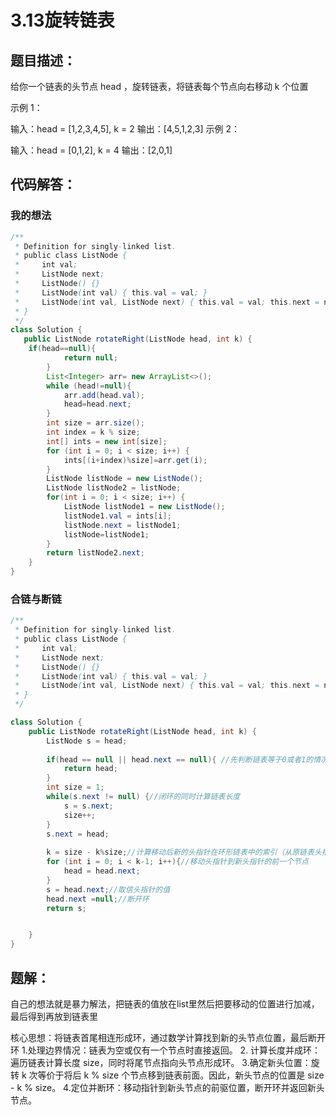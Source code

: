 # 3.13旋转链表

## 题目描述：

给你一个链表的头节点 head ，旋转链表，将链表每个节点向右移动 k 个位置

示例 1：


输入：head = [1,2,3,4,5], k = 2
输出：[4,5,1,2,3]
示例 2：

输入：head = [0,1,2], k = 4
输出：[2,0,1]

## 代码解答：

### 我的想法

```java
/**
 * Definition for singly-linked list.
 * public class ListNode {
 *     int val;
 *     ListNode next;
 *     ListNode() {}
 *     ListNode(int val) { this.val = val; }
 *     ListNode(int val, ListNode next) { this.val = val; this.next = next; }
 * }
 */
class Solution {
   public ListNode rotateRight(ListNode head, int k) {
    if(head==null){
            return null;
        }
        List<Integer> arr= new ArrayList<>();
        while (head!=null){
            arr.add(head.val);
            head=head.next;
        }
        int size = arr.size();
        int index = k % size;
        int[] ints = new int[size];
        for (int i = 0; i < size; i++) {
            ints[(i+index)%size]=arr.get(i);
        }
        ListNode listNode = new ListNode();
        ListNode listNode2 = listNode;
        for(int i = 0; i < size; i++) {
            ListNode listNode1 = new ListNode();
            listNode1.val = ints[i];
            listNode.next = listNode1;
            listNode=listNode1;
        }
        return listNode2.next;
    }
}
```

### 合链与断链

```java
/**
 * Definition for singly-linked list.
 * public class ListNode {
 *     int val;
 *     ListNode next;
 *     ListNode() {}
 *     ListNode(int val) { this.val = val; }
 *     ListNode(int val, ListNode next) { this.val = val; this.next = next; }
 * }
 */

class Solution {
    public ListNode rotateRight(ListNode head, int k) {
        ListNode s = head;
        
        if(head == null || head.next == null){ //先判断链表等于0或者1的情况
            return head;
        }
        int size = 1;
        while(s.next != null) {//闭环的同时计算链表长度
            s = s.next;
            size++;
        }
        s.next = head;
        
        k = size - k%size;//计算移动后新的头指针在环形链表中的索引（从原链表头指针开始的索引）
        for (int i = 0; i < k-1; i++){//移动头指针到新头指针的前一个节点
            head = head.next;
        }
        s = head.next;//取信头指针的值
        head.next =null;//断开环
        return s;


    }
}

```

## 题解：

自己的想法就是暴力解法，把链表的值放在list里然后把要移动的位置进行加减，最后得到再放到链表里

核心思想：将链表首尾相连形成环，通过数学计算找到新的头节点位置，最后断开环
     1.处理边界情况：链表为空或仅有一个节点时直接返回。
     2. 计算长度并成环：遍历链表计算长度 size，同时将尾节点指向头节点形成环。
     3.确定新头位置：旋转 k 次等价于将后 k % size 个节点移到链表前面。因此，新头节点的位置是 size - k % size。
    4.定位并断环：移动指针到新头节点的前驱位置，断开环并返回新头节点。
